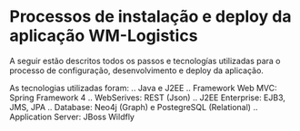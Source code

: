 # Processos de instalação e deploy da aplicação WM-Logistics

A seguir estão descritos todos os passos e tecnologías utilizadas para o processo de configuração, desenvolvimento e deploy da aplicação.

As tecnologias utilizadas foram:
.. Java e J2EE
.. Framework Web MVC: Spring Framework 4
.. WebSerives: REST (Json)
.. J2EE Enterprise: EJB3, JMS, JPA
.. Database: Neo4j (Graph) e PostegreSQL (Relational)
.. Application Server: JBoss Wildfly
